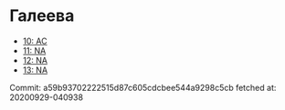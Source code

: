 # Галеева
- [10: AC](10.md)
- [11: NA](11.md)
- [12: NA](12.md)
- [13: NA](13.md)

Commit: a59b93702222515d87c605cdcbee544a9298c5cb
 fetched at: 20200929-040938

